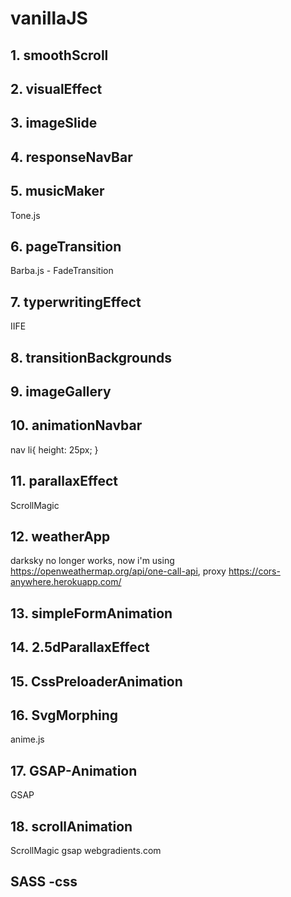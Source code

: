 # vanillaJS

## 1. smoothScroll

## 2. visualEffect

## 3. imageSlide

## 4. responseNavBar

## 5. musicMaker
Tone.js

## 6. pageTransition
Barba.js - FadeTransition

## 7. typerwritingEffect
IIFE

## 8. transitionBackgrounds

## 9. imageGallery

## 10. animationNavbar
nav li{ height: 25px; } 

## 11. parallaxEffect
ScrollMagic

## 12. weatherApp
 darksky no longer works, 
 now i'm using https://openweathermap.org/api/one-call-api, 
 proxy https://cors-anywhere.herokuapp.com/

 ## 13. simpleFormAnimation
 
 ## 14. 2.5dParallaxEffect

 ## 15. CssPreloaderAnimation

 ## 16. SvgMorphing
 anime.js

 ## 17. GSAP-Animation
 GSAP
 
 ## 18. scrollAnimation
 ScrollMagic
 gsap
 webgradients.com

 ## SASS -css